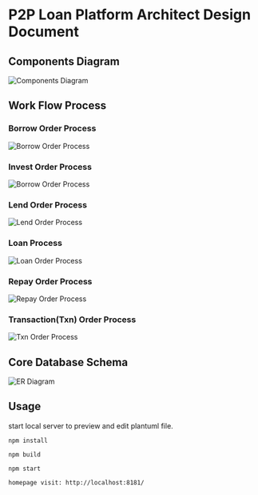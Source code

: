 # P2P Loan Platform Architect Design Document

## Components Diagram

![Components Diagram](/arch.uml.png)

## Work Flow Process

### Borrow Order Process

![Borrow Order Process](http://java.oriente.com.ph/activiti_image_server/proxy?name=BorrowOrderProcess.bpmn&src=https://dev.orienteexpress.com/BorrowOrderProcess.bpmn)

### Invest Order Process

![Borrow Order Process](http://java.oriente.com.ph/activiti_image_server/proxy?src=https://dev.orienteexpress.com/BorrowOrderProcess.bpmn)

### Lend Order Process

![Lend Order Process](http://java.oriente.com.ph/activiti_image_server/proxy?src=https://dev.orienteexpress.com/LendOrderProcess.bpmn)

### Loan Process

![Loan Order Process](http://java.oriente.com.ph/activiti_image_server/proxy?src=https://dev.orienteexpress.com/LoanProcess.bpmn)

### Repay Order Process

![Repay Order Process](http://java.oriente.com.ph/activiti_image_server/proxy?src=https://dev.orienteexpress.com/RepayOrderProcess.bpmn)

### Transaction(Txn) Order Process

![Txn Order Process](http://java.oriente.com.ph/activiti_image_server/proxy?src=https://dev.orienteexpress.com/TxnOrderProcess.bpmn)

## Core Database Schema

![ER Diagram](/db.uml.png)

## Usage

start local server to preview and edit plantuml file.

```
npm install

npm build

npm start

homepage visit: http://localhost:8181/
```